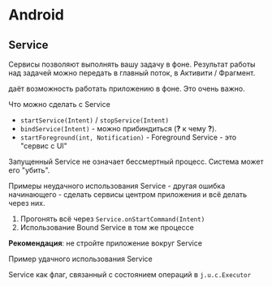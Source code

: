 ﻿# Android 

## Service

Сервисы позволяют выполнять вашу задачу в фоне. Результат работы над задачей можно передать в главный поток, в Активити / Фрагмент.

даёт возможность работать приложению в фоне. Это очень важно.

Что можно сделать с Service

* `startService(Intent)` / `stopService(Intent)`
* `bindService(Intent)` - можно прибиндиться (__?__ к чему __?__).
* `startForeground(int, Notification)` - Foreground Service - это "сервис с UI"

Запущенный Service не означает бессмертный процесс. Система может его "убить".

Примеры неудачного использования Service - другая ошибка начинающего - сделать сервисы центром приложения и всё делать через них.

1. Прогонять всё через `Service.onStartCommand(Intent)`
2. Использование Bound Service в том же процессе


__Рекомендация__: не стройте приложение вокруг Service

Пример удачного использования Service

Service как флаг, связанный с состоянием операций в `j.u.c.Executor`
